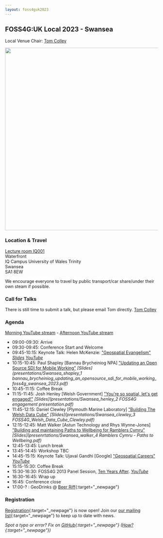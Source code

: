 ```yaml
---
layout: foss4guk2023
---
```


## FOSS4G:UK Local 2023 - Swansea

Local Venue Chair: [Tom Colley](https://uk.linkedin.com/in/tom-colley-59a0376a)

<img src="images/sa1-swansea-waterfront-iq-building-exterior-wide.jpg" width="600" align="middle">

<!--
### Sponsors

We are very grateful for the support of [CGI](https://www.cgi.com/en) for supporting sponsorship of the venue for FOSS4G:UK Local 2023 in Swansea. <br>

--> 

### Location & Travel

[Lecture room IQ001](https://www.openstreetmap.org/way/1138254725#map=15/51.6145/-3.9275)<br>
Waterfront<br>
IQ Campus University of Wales Trinity<br>
Swansea<br>
SA1 8EW<br>

We encourage everyone to travel by public transport/car share/under their own steam if possible.

### Call for Talks

There is still time to submit a talk, but please email Tom directly. [Tom Colley](mailto:tomcolley@gmail.com)

### Agenda

[Morning YouTube stream](https://youtube.com/live/2YpW4FJjoog?feature=share) - [Afternoon YouTube stream](https://youtube.com/live/YrDaCGuT1_o?feature=share)

* 09:00-09:30: Arrive
* 09:30-09:45: Conference Start and Welcome
* 09:45-10:15: Keynote Talk: Helen McKenzie: ["Geospatial Evangelism"](https://uk.osgeo.org/foss4guklocal2023/swansea-programme#geospatial-evangelism) *[Slides](https://docs.google.com/presentation/d/1gM5Yg-Z4i_zLo9ae1bPUJtxPd6TLC9r74N6x7K19nd4/edit?usp=sharing) [YouTube](https://youtube.com/live/HWmgegypNBQ?feature=share)*
* 10:15-10:45: Paul Shapley [Bannau Brycheiniog NPA] ["Updating an Open Source SDI for Mobile Working"](https://uk.osgeo.org/foss4guklocal2023/swansea-programme#updating-an-open-source-sdi-for-mobile-working) *[Slides](presentations/Swansea_shapley_1 bannau_brycheiniog_updating_an_opensource_sdi_for_mobile_working_foss4g_swansea_2023.pdf)*
* 10:45-11:15: Coffee Break
* 11:15-11:45: Josh Henley [Welsh Government] ["You're so spatial, let's get engaged!"](https://uk.osgeo.org/foss4guklocal2023/swansea-programme#youre-so-spatial-lets-get-engaged) *[Slides](presentations/Swansea_henley_2 FOSS4G engagement presentation.pdf)*
* 11:45-12:15: Daniel Clewley [Plymouth Marine Laboratory] ["Building The Welsh Data Cube"](https://uk.osgeo.org/foss4guklocal2023/swansea-programme#building-the-welsh-data-cube) *[Slides](presentations/Swansea_clewley_3 FOSS4G_Welsh_Data_Cube_Clewley.pdf)*
* 12:15-12:45: Matt Walker [Astun Technology and Rhys Wynne-Jones] ["Building and maintaining Paths to Wellbeing for Ramblers Cymru"](https://uk.osgeo.org/foss4guklocal2023/swansea-programme#building-and-maintaining-paths-to-wellbeing-for-ramblers-cymru) *[Slides](presenrtations/Swansea_walker_4 Ramblers Cymru - Paths to Wellbeing.pdf)*
* 12:45-13:45: Lunch break
* 13:45-14:45: Workshop TBC
* 14:45-15:15: Keynote Talk: Ujaval Gandhi [Google] ["Geospatial Careers"](https://uk.osgeo.org/foss4guklocal2023/swansea-programme#building-a-career-with-open-source-technologies) *[YouTube](https://youtube.com/live/vE9RQBUWWUE?feature=share)*
* 15:15-15:30: Coffee Break
* 15:30-16:30: FOSS4G 2013 Panel Session, [Ten Years After](https://uk.osgeo.org/foss4guklocal2023/ten-years-after.html). *[YouTube](https://youtube.com/live/2UReJqFle_Y?feature=share)*
* 16:30-16:45: Wrap up
* 16:45: Conference close
* 17:00-? : GeoDrinks @ [Beer Riff](https://beerriffbrewing.com/){:target="_newpage"}


### Registration

[Registration](https://www.eventbrite.co.uk/e/foss4g-uk-local-2023-tickets-663598610307){:target="_newpage"} is now open! Join our [our mailing list](https://lists.osgeo.org/mailman/listinfo/uk){:target="_newpage"} to keep up to date with news. 

*Spot a typo or error? Fix on [GitHub](https://github.com/osgeouk/website/blob/gh-pages/foss4guklocal2023/swansea.md){:target="_newpage"} ([How?](https://uk.osgeo.org/editing-on-github){:target="_newpage"})*

